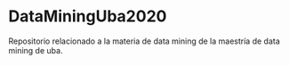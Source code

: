 # DataMiningUba2020
Repositorio relacionado a la materia de data mining de la maestría de data mining de uba. 

